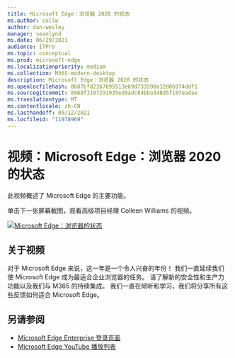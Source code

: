 ```yaml
---
title: Microsoft Edge：浏览器 2020 的状态
ms.author: collw
author: dan-wesley
manager: seanlynd
ms.date: 06/29/2021
audience: ITPro
ms.topic: conceptual
ms.prod: microsoft-edge
ms.localizationpriority: medium
ms.collection: M365-modern-desktop
description: Microsoft Edge：浏览器 2020 的状态
ms.openlocfilehash: 8b87bfd23b7b95513e69d733590a12d0b974ddf1
ms.sourcegitcommit: 8968f3107291935ed9adc84bba348d5f187eadae
ms.translationtype: MT
ms.contentlocale: zh-CN
ms.lasthandoff: 09/12/2021
ms.locfileid: "11978969"
---
```

# <a name="video-microsoft-edge-state-of-the-browser-2020"></a>视频：Microsoft Edge：浏览器 2020 的状态

此视频概述了 Microsoft Edge 的主要功能。

单击下一张屏幕截图，观看高级项目经理 Colleen Williams 的视频。

[![Microsoft Edge：浏览器的状态](media/microsoft-edge-video-state-of-browser/0.png)](http://www.youtube.com/watch?v=ajdoE4wmzV0 "Microsoft Edge - State of the browser 2020")

## <a name="about-the-video"></a>关于视频

对于 Microsoft Edge 来说，这一年是一个令人兴奋的年份！ 我们一直延续我们使 Microsoft Edge 成为最适合企业浏览器的任务。 请了解新的安全性和生产力功能以及我们与 M365 的持续集成。 我们一直在倾听和学习，我们将分享所有这些反馈如何适合 Microsoft Edge。

## <a name="see-also"></a>另请参阅

- [Microsoft Edge Enterprise 登录页面](https://aka.ms/EdgeEnterprise)
- [Microsoft Edge YouTube 播放列表](https://www.youtube.com/playlist?list=PLXtHYVsvn_b-uXh1tMeYpT-0iD8tD3tFy)